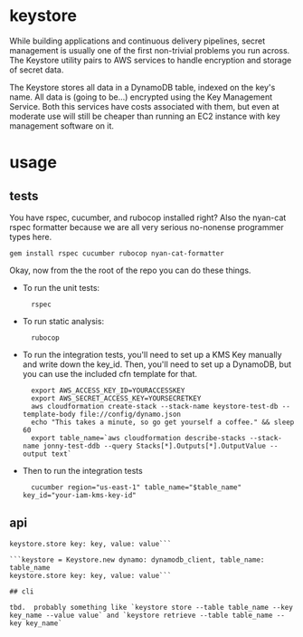 # keystore

While building applications and continuous delivery pipelines, secret management is usually one of the first non-trivial problems you run across. The Keystore utility pairs to AWS services to handle encryption and storage of secret data.

The Keystore stores all data in a DynamoDB table, indexed on the key's name. All data is (going to be...) encrypted using the Key Management Service. Both this services have costs associated with them, but even at moderate use will still be cheaper than running an EC2 instance with key management software on it.

# usage

## tests

You have rspec, cucumber, and rubocop installed right? Also the nyan-cat rspec formatter because we are all very serious no-nonense programmer types here.

    gem install rspec cucumber rubocop nyan-cat-formatter
  
Okay, now from the the root of the repo you can do these things.

* To run the unit tests:

        rspec 

* To run static analysis:

        rubocop

* To run the integration tests, you'll need to set up a KMS Key manually and write down the key_id. Then, you'll need to set up a DynamoDB, but you can use the included cfn template for that.

        export AWS_ACCESS_KEY_ID=YOURACCESSKEY
        export AWS_SECRET_ACCESS_KEY=YOURSECRETKEY
        aws cloudformation create-stack --stack-name keystore-test-db --template-body file://config/dynamo.json
        echo "This takes a minute, so go get yourself a coffee." && sleep 60
        export table_name=`aws cloudformation describe-stacks --stack-name jonny-test-ddb --query Stacks[*].Outputs[*].OutputValue --output text`
        
* Then to run the integration tests

        cucumber region="us-east-1" table_name="$table_name" key_id="your-iam-kms-key-id" 

## api

  ```keystore = Keystore.new dynamo: dynamodb_client, table_name: table_name
  keystore.store key: key, value: value```

  ```keystore = Keystore.new dynamo: dynamodb_client, table_name: table_name
  keystore.store key: key, value: value```

## cli 

tbd.  probably something like `keystore store --table table_name --key key_name --value value` and `keystore retrieve --table table_name --key key_name`

